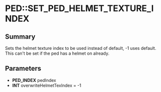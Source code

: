 # PED::SET_PED_HELMET_TEXTURE_INDEX

## Summary
Sets the helmet texture index to be used instead of default, -1 uses default. This can't be set if the ped has a helmet on already.

## Parameters
* **PED_INDEX** pedIndex
* **INT** overwriteHelmetTexIndex = -1